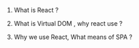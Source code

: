 1. What is React ?

2. What is Virtual DOM , why react use ?

3. Why we use React, What means of SPA ?
